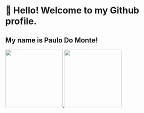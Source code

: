 # 👋 Hello! Welcome to my Github profile.
## My name is Paulo Do Monte!

<div>
<a href="https://github.com/seu-usuário-aqui">
<img loading="lazy" height="180em" src="https://github-readme-stats.vercel.app/api/top-langs/?username=PauloDoMonte&layout=compact&langs_count=7&theme=dracula"/>
<img loading="lazy" height="180em" src="https://github-readme-stats.vercel.app/api?username=PauloDoMonte&show_icons=true&theme=dracula&include_all_commits=true&count_private=true"/>
</div>
